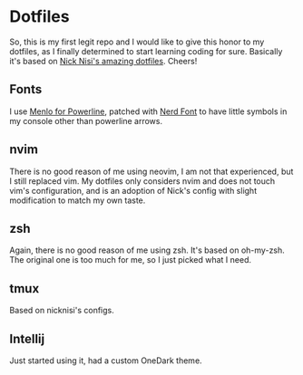 # Dotfiles
So, this is my first legit repo and I would like to give this honor to my dotfiles, as I finally determined to start learning coding for sure. Basically it's based on [Nick Nisi's amazing dotfiles](https://github.com/nicknisi/dotfiles). Cheers!

## Fonts
I use [Menlo for Powerline](https://github.com/abertsch/Menlo-for-Powerline), patched with [Nerd Font](https://github.com/ryanoasis/nerd-fonts/) to have little symbols in my console other than powerline arrows.

## nvim
There is no good reason of me using neovim, I am not that experienced, but I still replaced vim. My dotfiles only considers nvim and does not touch vim's configuration, and is an adoption of Nick's config with slight modification to match my own taste.

## zsh
Again, there is no good reason of me using zsh. It's based on oh-my-zsh. The original one is too much for me, so I just picked what I need. 

## tmux
Based on nicknisi's configs.

## Intellij
Just started using it, had a custom OneDark theme.

